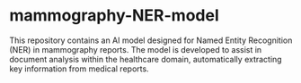 # mammography-NER-model
This repository contains an AI model designed for Named Entity Recognition (NER) in mammography reports. The model is developed to assist in document analysis within the healthcare domain, automatically extracting key information from medical reports.
